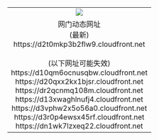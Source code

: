 ﻿<table>
  <tr></tr>
  <tr><td colspan=2 align=center><img src="https://d2t0mkp3b2flw9.cloudfront.net/Up/oGate.jpg" /></td></tr>
  <tr><td colspan=2 align=center>网门动态网址<br/>(最新)
<br>https://d2t0mkp3b2flw9.cloudfront.net
<br/><br/>(以下网址可能失效)
<br>https://d10qm6ocnusqbw.cloudfront.net
<br>https://d20qxx2kx1bjsr.cloudfront.net
<br>https://dr2qcnmq108m.cloudfront.net
<br>https://d13xwaghlnufj4.cloudfront.net
<br>https://d3vphw2x5o56a0.cloudfront.net
<br>https://d3r0p4ewsx45rf.cloudfront.net
<br>https://dn1wk7lzxeq22.cloudfront.net
    </td>
  </tr>
</table>
